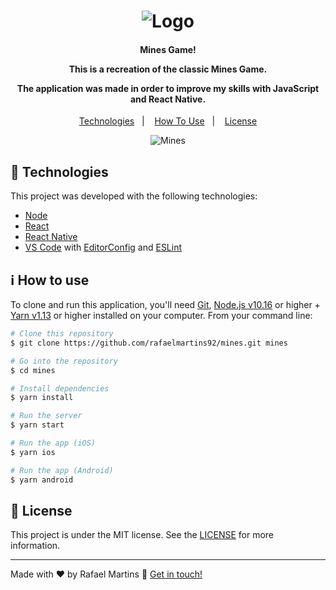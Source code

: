 <h1 align="center">
    <img alt="Logo" src="https://ik.imagekit.io/rafaelmartins/react-native_kjxeAaJ0a.png" />
    <br>
</h1>

<h4 align="center">
  <p>Mines Game!</p>
  
  <p>This is a recreation of the classic Mines Game.</p>

  <p>The application was made in order to improve my skills with JavaScript and React Native.</p>
</h4>


<p align="center">
  <a href="#rocket-technologies">Technologies</a>&nbsp;&nbsp;&nbsp;|&nbsp;&nbsp;&nbsp;
  <a href="#information_source-how-to-use">How To Use</a>&nbsp;&nbsp;&nbsp;|&nbsp;&nbsp;&nbsp;
  <a href="#memo-license">License</a>
</p>

<p align="center">
  <img alt="Mines" src="https://ik.imagekit.io/rafaelmartins/mines_vgBgkzzlb.gif">
</p>

## :rocket: Technologies

This project was developed with the following technologies:

-  [Node](https://nodejs.org/en/docs/)
-  [React](https://reactjs.org/docs/getting-started.html)
-  [React Native](https://reactnative.dev/docs/getting-started)
-  [VS Code][vc] with [EditorConfig][vceditconfig] and [ESLint][vceslint]

## :information_source: How to use

To clone and run this application, you'll need [Git](https://git-scm.com), [Node.js v10.16][nodejs] or higher + [Yarn v1.13][yarn] or higher installed on your computer. From your command line:

```bash
# Clone this repository
$ git clone https://github.com/rafaelmartins92/mines.git mines

# Go into the repository
$ cd mines

# Install dependencies
$ yarn install

# Run the server
$ yarn start

# Run the app (iOS)
$ yarn ios

# Run the app (Android)
$ yarn android
```

## :memo: License
This project is under the MIT license. See the [LICENSE](https://github.com/lukemorales/react-native-design-code/blob/master/LICENSE) for more information.

---

Made with ♥ by Rafael Martins :wave: [Get in touch!](https://www.linkedin.com/in/rafael-martins92/)

[nodejs]: https://nodejs.org/
[yarn]: https://yarnpkg.com/
[vc]: https://code.visualstudio.com/
[vceditconfig]: https://marketplace.visualstudio.com/items?itemName=EditorConfig.EditorConfig
[vceslint]: https://marketplace.visualstudio.com/items?itemName=dbaeumer.vscode-eslint